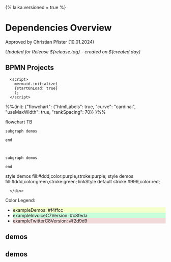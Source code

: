 
{%
laika.versioned = true
%}

# Dependencies Overview
Approved by Christian Pfister (10.01.2024)


_Updated for Release ${release.tag} - created on ${created.day}_


## BPMN Projects

<div>
      <script src="https://cdn.jsdelivr.net/npm/mermaid/dist/mermaid.min.js"></script>

      <script>
        mermaid.initialize(
        {startOnLoad: true}
        );
      </script>
<div class="mermaid">
%%{init: {"flowchart": {"htmlLabels": true, "curve": "cardinal", "useMaxWidth": true, "rankSpacing": 70}}
}%%


flowchart TB


    subgraph demos
    
    end
    


    subgraph demos
    
    end
    
   style demos fill:#ddd,color:purple,stroke:purple;
   style demos fill:#ddd,color:green,stroke:green;
   linkStyle default stroke:#999,color:red;


      </div>
</div>



<div class="colorLegend">
  <p>Color Legend:</p>
  <ul>
<li style="background: #f4ffcc;">exampleDemos: #f4ffcc</li>
<li style="background: #c8feda;">exampleInvoiceC7Version: #c8feda</li>
<li style="background: #f2d9d9;">exampleTwitterC8Version: #f2d9d9</li>
  </ul>
</div>



## demos



## demos


